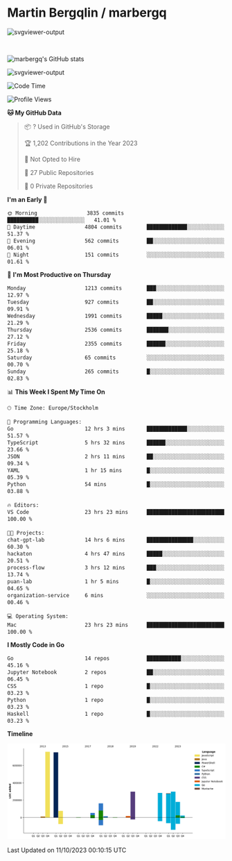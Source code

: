 # Martin Bergqlin / marbergq

![svgviewer-output](https://user-images.githubusercontent.com/2405410/206014777-22d41ecb-c24f-421d-b7d9-bba2cb5bb0de.svg)

<br>

<!--- [![Martin's Week](https://github-readme-stats.vercel.app/api/wakatime?username=marbergq&theme=dark)](https://github.com/anuraghazra/github-readme-stats) -->

![marbergq's GitHub stats](https://github-readme-stats.vercel.app/api?username=marbergq&count_private=true&show_icons=true)

![svgviewer-output](https://wakatime.com/badge/user/3f0a2069-6683-4e19-9a4a-7d21ea815067.svg)

<!--START_SECTION:waka-->
![Code Time](http://img.shields.io/badge/Code%20Time-3%2C375%20hrs%2046%20mins-blue)

![Profile Views](http://img.shields.io/badge/Profile%20Views-16-blue)

**🐱 My GitHub Data** 

> 📦 ? Used in GitHub's Storage 
 > 
> 🏆 1,202 Contributions in the Year 2023
 > 
> 🚫 Not Opted to Hire
 > 
> 📜 27 Public Repositories 
 > 
> 🔑 0 Private Repositories 
 > 
**I'm an Early 🐤** 

```text
🌞 Morning                3835 commits        ██████████░░░░░░░░░░░░░░░   41.01 % 
🌆 Daytime                4804 commits        █████████████░░░░░░░░░░░░   51.37 % 
🌃 Evening                562 commits         ██░░░░░░░░░░░░░░░░░░░░░░░   06.01 % 
🌙 Night                  151 commits         ░░░░░░░░░░░░░░░░░░░░░░░░░   01.61 % 
```
📅 **I'm Most Productive on Thursday** 

```text
Monday                   1213 commits        ███░░░░░░░░░░░░░░░░░░░░░░   12.97 % 
Tuesday                  927 commits         ██░░░░░░░░░░░░░░░░░░░░░░░   09.91 % 
Wednesday                1991 commits        █████░░░░░░░░░░░░░░░░░░░░   21.29 % 
Thursday                 2536 commits        ███████░░░░░░░░░░░░░░░░░░   27.12 % 
Friday                   2355 commits        ██████░░░░░░░░░░░░░░░░░░░   25.18 % 
Saturday                 65 commits          ░░░░░░░░░░░░░░░░░░░░░░░░░   00.70 % 
Sunday                   265 commits         █░░░░░░░░░░░░░░░░░░░░░░░░   02.83 % 
```


📊 **This Week I Spent My Time On** 

```text
🕑︎ Time Zone: Europe/Stockholm

💬 Programming Languages: 
Go                       12 hrs 3 mins       █████████████░░░░░░░░░░░░   51.57 % 
TypeScript               5 hrs 32 mins       ██████░░░░░░░░░░░░░░░░░░░   23.66 % 
JSON                     2 hrs 11 mins       ██░░░░░░░░░░░░░░░░░░░░░░░   09.34 % 
YAML                     1 hr 15 mins        █░░░░░░░░░░░░░░░░░░░░░░░░   05.39 % 
Python                   54 mins             █░░░░░░░░░░░░░░░░░░░░░░░░   03.88 % 

🔥 Editors: 
VS Code                  23 hrs 23 mins      █████████████████████████   100.00 % 

🐱‍💻 Projects: 
chat-gpt-lab             14 hrs 6 mins       ███████████████░░░░░░░░░░   60.30 % 
hackaton                 4 hrs 47 mins       █████░░░░░░░░░░░░░░░░░░░░   20.51 % 
process-flow             3 hrs 12 mins       ███░░░░░░░░░░░░░░░░░░░░░░   13.74 % 
puan-lab                 1 hr 5 mins         █░░░░░░░░░░░░░░░░░░░░░░░░   04.65 % 
organization-service     6 mins              ░░░░░░░░░░░░░░░░░░░░░░░░░   00.46 % 

💻 Operating System: 
Mac                      23 hrs 23 mins      █████████████████████████   100.00 % 
```

**I Mostly Code in Go** 

```text
Go                       14 repos            ███████████░░░░░░░░░░░░░░   45.16 % 
Jupyter Notebook         2 repos             ██░░░░░░░░░░░░░░░░░░░░░░░   06.45 % 
CSS                      1 repo              █░░░░░░░░░░░░░░░░░░░░░░░░   03.23 % 
Python                   1 repo              █░░░░░░░░░░░░░░░░░░░░░░░░   03.23 % 
Haskell                  1 repo              █░░░░░░░░░░░░░░░░░░░░░░░░   03.23 % 
```



**Timeline**

![Lines of Code chart](https://raw.githubusercontent.com/marbergq/marbergq/main/assets/bar_graph.png)


 Last Updated on 11/10/2023 00:10:15 UTC
<!--END_SECTION:waka-->
